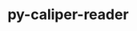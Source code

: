 ---
title: "py-caliper-reader"
layout: cache
categories: [package, develop]
meta: {"compilers": ["gcc@=7.5.0"], "num_specs": 4, "num_specs_by_stack": {"radiuss": 4, "root": 4}, "oss": ["ubuntu18.04"], "platforms": ["linux"], "stacks": ["radiuss", "root"], "targets": ["x86_64_v3"], "versions": ["0.4.0"]}
spec_details: [{"compiler": "gcc@=7.5.0", "hash": "c7mwb2fhyhxhagwl2udcor4fnody77nt", "os": "ubuntu18.04", "platform": "linux", "size": "-", "stacks": ["radiuss", "root"], "target": "x86_64_v3", "variants": ["build_system=python_pip"], "versions": ["0.4.0"]}, {"compiler": "gcc@=7.5.0", "hash": "k7fyxnkcyyrlw3y22ru42rkc63a2egdi", "os": "ubuntu18.04", "platform": "linux", "size": "-", "stacks": ["radiuss", "root"], "target": "x86_64_v3", "variants": ["build_system=python_pip"], "versions": ["0.4.0"]}, {"compiler": "gcc@=7.5.0", "hash": "kx4sctofziwollqeg7i4drers3ru6ztl", "os": "ubuntu18.04", "platform": "linux", "size": "-", "stacks": ["radiuss", "root"], "target": "x86_64_v3", "variants": ["build_system=python_pip"], "versions": ["0.4.0"]}, {"compiler": "gcc@=7.5.0", "hash": "o2vpscf6x7ldjnry5yxp2fm746scbk5l", "os": "ubuntu18.04", "platform": "linux", "size": "-", "stacks": ["radiuss", "root"], "target": "x86_64_v3", "variants": ["build_system=python_pip"], "versions": ["0.4.0"]}]
---